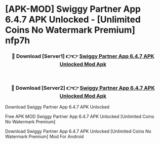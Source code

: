 # [APK-MOD] Swiggy Partner App 6.4.7 APK Unlocked - [Unlimited Coins No Watermark Premium] nfp7h



<div align="center">
<h3>🔴 Download [Server1] 👉👉 <a href="https://momento.my/?title=Swiggy_Partner_App_6.4.7_APK_Unlocked">Swiggy Partner App 6.4.7 APK Unlocked Mod Apk</a></h3><br>

<h3>🔴 Download [Server2] 👉👉 <a href="https://momento.my/?title=Swiggy_Partner_App_6.4.7_APK_Unlocked">Swiggy Partner App 6.4.7 APK Unlocked Mod Apk</a></h3>
</div>



Download Swiggy Partner App 6.4.7 APK Unlocked 

Free APK MOD Swiggy Partner App 6.4.7 APK Unlocked [Unlimited Coins No Watermark Premium]

Download Swiggy Partner App 6.4.7 APK Unlocked [Unlimited Coins No Watermark Premium] Mod For Android
